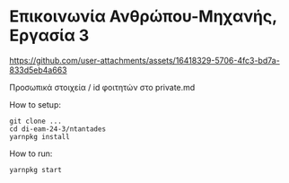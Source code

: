 # Επικοινωνία Ανθρώπου-Μηχανής, Εργασία 3

https://github.com/user-attachments/assets/16418329-5706-4fc3-bd7a-833d5eb4a663

Προσωπικά στοιχεία / id φοιτητών στο private.md

How to setup:
```
git clone ...
cd di-eam-24-3/ntantades
yarnpkg install
```

How to run:
```
yarnpkg start
```
